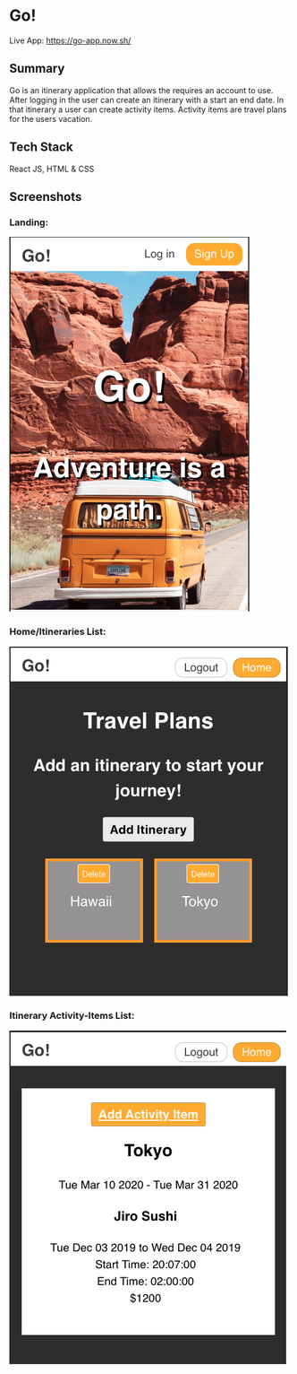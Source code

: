 # Go!

Live App: https://go-app.now.sh/

## Summary
Go is an itinerary application that allows the requires an account to use. After logging in the user can create an itinerary with a start an end date. In that itinerary a user can create activity items. Activity items are travel plans for the users vacation. 

## Tech Stack 
React JS, HTML & CSS 


## Screenshots

### Landing: 

![Landing Page](./public/Screenshots/landing.png)

### Home/Itineraries List:

![Home](./public/Screenshots/home.png)

### Itinerary Activity-Items List:

![Itinerary](./public/Screenshots/itinerary.png)

